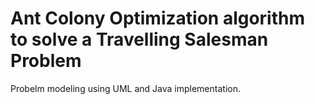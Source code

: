 # Ant Colony Optimization algorithm to solve a Travelling Salesman Problem

Probelm modeling using UML and Java implementation. 
